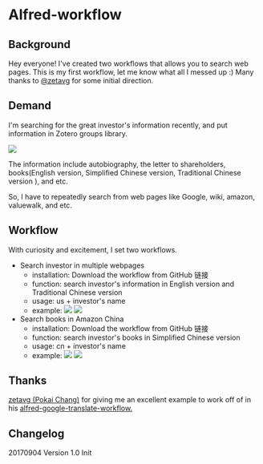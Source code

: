 # Alfred-workflow

## Background

Hey everyone! I've created two workflows that allows you to search web pages.
This is my first workflow, let me know what all I messed up :)
Many thanks to [@zetavg](https://github.com/zetavg/alfred-google-translate-workflow) for some initial direction.

## Demand

I'm searching for the great investor's information recently, and put information in Zotero groups library.

![](http://omjtq6wcu.bkt.clouddn.com/1.jpg)

The information include autobiography, the letter to shareholders, books(English version, Simplified Chinese version, Traditional Chinese version ), and etc.

So, I have to repeatedly search from web pages like Google, wiki, amazon, valuewalk, and etc.

## Workflow

With curiosity and excitement, I set two workflows.
- Search investor in multiple webpages
  - installation: Download the workflow from GitHub 链接
  - function: search investor's information in English version and Traditional Chinese version
  - usage: us + investor's name
  - example:
  ![](http://omjtq6wcu.bkt.clouddn.com/2.jpg)
  ![](http://omjtq6wcu.bkt.clouddn.com/3.jpg)
- Search books in Amazon China
  - installation: Download the workflow from GitHub 链接
  - function: search investor's books in Simplified Chinese version
  - usage: cn + investor's name
  - example:
  ![](http://omjtq6wcu.bkt.clouddn.com/4.jpg)
  ![](http://omjtq6wcu.bkt.clouddn.com/5.jpg)

## Thanks
[zetavg (Pokai Chang)](https://github.com/zetavg) for giving me an excellent example to work off of in his [alfred-google-translate-workflow.](https://github.com/zetavg/alfred-google-translate-workflow)

## Changelog
20170904 Version 1.0 Init
